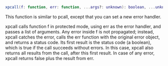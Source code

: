 ```Lua
xpcall(f: function, err: function, ...args?: unknown): boolean, ...unknown?
```
This function is similar to pcall, except that you can set a new error handler.

xpcall calls function f in protected mode, using err as the error handler, and passes a list of arguments. Any error inside f is not propagated; instead, xpcall catches the error, calls the err function with the original error object, and returns a status code. Its first result is the status code (a boolean), which is true if the call succeeds without errors. In this case, xpcall also returns all results from the call, after this first result. In case of any error, xpcall returns false plus the result from err.